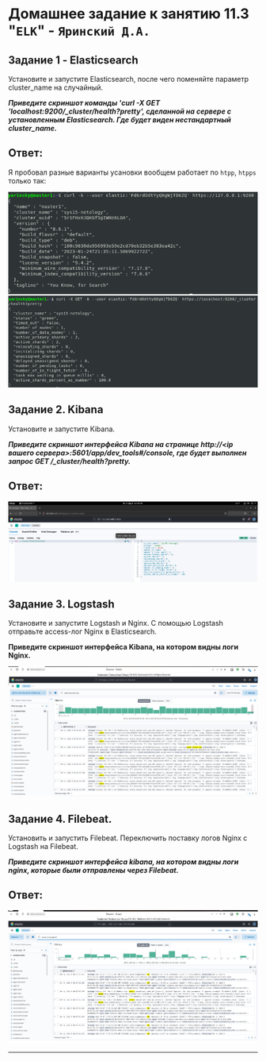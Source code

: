 # Домашнее задание к занятию 11.3 "`ELK`" - `Яринский Д.А.`

## Задание 1 - Elasticsearch

Установите и запустите Elasticsearch, после чего поменяйте параметр cluster_name на случайный.

***Приведите скриншот команды 'curl -X GET 'localhost:9200/_cluster/health?pretty', сделанной на сервере с установленным Elasticsearch. Где будет виден нестандартный cluster_name.***

## Ответ:

Я пробовал разные варианты усановки вообщем работает по `htpp`, `htpps` только так: 

![](img/1.png)
![](img/1.1.png)

## Задание 2. Kibana
Установите и запустите Kibana.

***Приведите скриншот интерфейса Kibana на странице http://<ip вашего сервера>:5601/app/dev_tools#/console, где будет выполнен запрос GET /_cluster/health?pretty.***

## Ответ:

![](img/2.png)

## Задание 3. Logstash
Установите и запустите Logstash и Nginx. С помощью Logstash отправьте access-лог Nginx в Elasticsearch.

**Приведите скриншот интерфейса Kibana, на котором видны логи Nginx.**

![](img/3.png)

## Задание 4. Filebeat.

Установить и запустить Filebeat. Переключить поставку логов Nginx с Logstash на Filebeat.

***Приведите скриншот интерфейса kibana, на котором видны логи nginx, которые были отправлены через Filebeat.***

## Ответ:

![](img/4.png)

---
